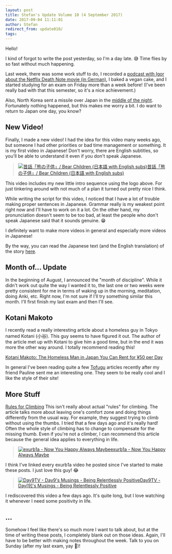 ```yaml
---
layout: post
title: Stefan's Update Volume 10 (4 September 2017)
date: 2017-09-04 11:11:01
author: Stefan
redirect_from: update010/
tags:
---
```


Hello!

I kind of forgot to write the post yesterday, so I'm a day late. 😅 Time flies by so fast without much happening.

Last week, there was some work stuff to do, I recorded a [podcast with Igor about the Netflix Death Note movie (in German)](https://youtu.be/ChfK5ed0GHY), I baked a vegan cake, and I started studying for an exam on Friday more than a week before! (I've been really bad with that this semester, so it's a nice achievement.)

Also, North Korea sent a missile over Japan in the [middle of the night](https://www.youtube.com/watch?v=5VmCvChcGzU). Fortunately nothing happened, but this makes me worry a bit. I do want to return to Japan one day, you know?

## New Video!
Finally, I made a new video! I had the idea for this video many weeks ago, but someone I had other priorities or bad time management or something. It is my first video in Japanese! Don't worry, there are English subtitles, so you'll be able to understand it even if you don't speak Japanese.

> [![昔話「熊の子供」/ Bear Children (日本語 with English subs) ](https://img.youtube.com/vi/4MvPRRlVnqI/mqdefault.jpg)昔話「熊の子供」/ Bear Children (日本語 with English subs) ](https://www.youtube.com/watch?v=4MvPRRlVnqI)
 
This video includes my new little intro sequence using the logo above. For just tinkering around with not much of a plan it turned out pretty nice I think.

While writing the script for this video, I noticed that I have a lot of trouble making proper sentences in Japanese. Grammar really is my weakest point right now and I'll have to work on it a lot. On the other hand, my pronunciation doesn't seem to be too bad, at least the people who don't speak Japanese said that it sounds genuine. 😁

I definitely want to make more videos in general and especially more videos in Japanese! 

By the way, you can read the Japanese text (and the English translation) of the story [here](/昔話).

## Month of... Update
In the beginning of August, I announced the "month of discipline". While it didn't work out quite the way I wanted it to, the last one or two weeks were pretty consistent for me in terms of waking up in the morning, meditation, doing Anki, etc. Right now, I'm not sure if I'll try something similar this month. I'll first finish my last exam and then I'll see.

## Kotani Makoto
I recently read a really interesting article about a homeless guy in Tokyo named Kotani (小谷). This guy seems to have figured it out. The author of the article met up with Kotani to give him a good time, but in the end it was more the other way around. I totally recommend reading this!

[Kotani Makoto: The Homeless Man in Japan You Can Rent for ¥50 per Day](http://www.tofugu.com/interviews/homeless-rental-kotani/)

In general I've been reading quite a few [Tofugu](https://www.tofugu.com) articles recently after my friend Pauline sent me an interesting one. They seem to be really cool and I like the style of their site!

## More Stuff

[Rules for Climbing](https://www.tensionclimbing.com/tension-climbing-blog/2017/4/2/rules)
This isn't really about actual "rules" for climbing. The article talks more about leaving one's comfort zone and doing things differently from the usual way. For example, they suggest trying to climb without using the thumbs. I tried that a few days ago and it's really hard! Often the whole style of climbing has to change to compensate for the missing thumb. Even if you're not a climber, I can recommend this article because the general idea applies to everything in life.

> [![exurb1a - Now You Happy Always Maybe](https://img.youtube.com/vi/yWkq7btSQvs/mqdefault.jpg)exurb1a - Now You Happy Always Maybe](https://www.youtube.com/watch?v=yWkq7btSQvs)

I think I've linked every exurb1a video he posted since I've started to make these posts. I just love this guy! 😂

> [![Day9TV - Day9's Musings - Being Relentlessly Positive](https://img.youtube.com/vi/iCqwwTfXr1Q/mqdefault.jpg)Day9TV - Day[9]'s Musings - Being Relentlessly Positive](https://www.youtube.com/watch?v=iCqwwTfXr1Q)
 
I rediscovered this video a few days ago. It's quite long, but I love watching it whenever I need some positivity in life.

## ...
Somehow I feel like there's so much more I want to talk about, but at the time of writing these posts, I completely blank out on those ideas. Again, I'll have to be better with making notes throughout the week. Talk to you on Sunday (after my last exam, yay 🎉)!
